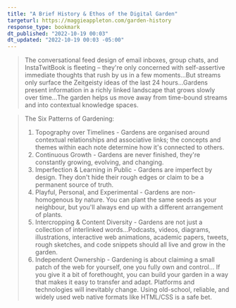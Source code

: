 ```yaml
---
title: "A Brief History & Ethos of the Digital Garden"
targeturl: https://maggieappleton.com/garden-history
response_type: bookmark
dt_published: "2022-10-19 00:03"
dt_updated: "2022-10-19 00:03 -05:00"
---
```


> The conversational feed design of email inboxes, group chats, and InstaTwitBook is fleeting – they're only concerned with self-assertive immediate thoughts that rush by us in a few moments...But streams only surface the Zeitgeisty ideas of the last 24 hours...Gardens present information in a richly linked landscape that grows slowly over time...The garden helps us move away from time-bound streams and into contextual knowledge spaces.

> The Six Patterns of Gardening:
> 
> 1. Topography over Timelines - Gardens are organised around contextual relationships and associative links; the concepts and themes within each note determine how it's connected to others.
> 2. Continuous Growth - Gardens are never finished, they're constantly growing, evolving, and changing.
> 3. Imperfection & Learning in Public - Gardens are imperfect by design. They don't hide their rough edges or claim to be a permanent source of truth.
> 4. Playful, Personal, and Experimental - Gardens are non-homogenous by nature. You can plant the same seeds as your neighbour, but you'll always end up with a different arrangement of plants.
> 5. Intercropping & Content Diversity - Gardens are not just a collection of interlinked words...Podcasts, videos, diagrams, illustrations, interactive web animations, academic papers, tweets, rough sketches, and code snippets should all live and grow in the garden.
> 6. Independent Ownership - Gardening is about claiming a small patch of the web for yourself, one you fully own and control... If you give it a bit of forethought, you can build your garden in a way that makes it easy to transfer and adapt. Platforms and technologies will inevitably change. Using old-school, reliable, and widely used web native formats like HTML/CSS is a safe bet.
